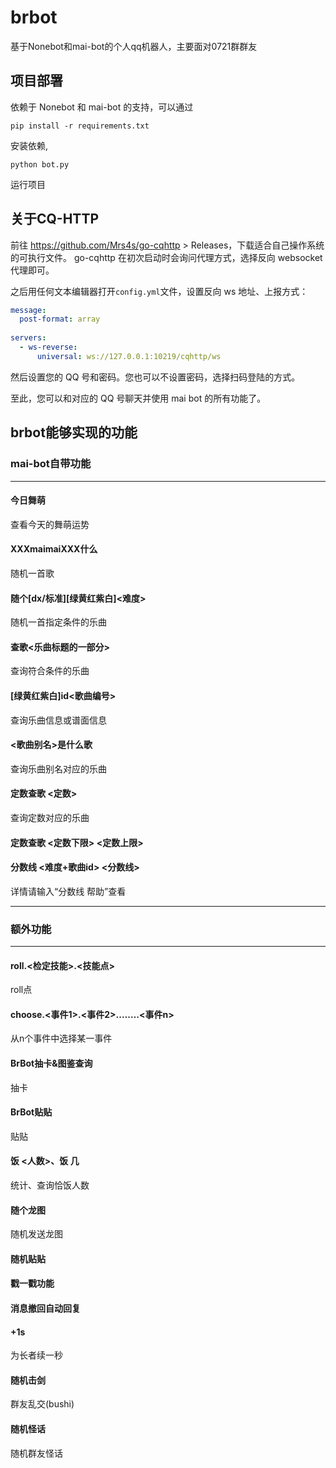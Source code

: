 # brbot
基于Nonebot和mai-bot的个人qq机器人，主要面对0721群群友
## 项目部署
依赖于 Nonebot 和 mai-bot 的支持，可以通过

	pip install -r requirements.txt

安装依赖,

	python bot.py

运行项目
## 关于CQ-HTTP
前往 https://github.com/Mrs4s/go-cqhttp > Releases，下载适合自己操作系统的可执行文件。
go-cqhttp 在初次启动时会询问代理方式，选择反向 websocket 代理即可。

之后用任何文本编辑器打开`config.yml`文件，设置反向 ws 地址、上报方式：
```yml
message:
  post-format: array
  
servers:
  - ws-reverse:
      universal: ws://127.0.0.1:10219/cqhttp/ws
```
然后设置您的 QQ 号和密码。您也可以不设置密码，选择扫码登陆的方式。

至此，您可以和对应的 QQ 号聊天并使用 mai bot 的所有功能了。
## brbot能够实现的功能
### mai-bot自带功能
---
#### 今日舞萌
查看今天的舞萌运势
#### XXXmaimaiXXX什么
随机一首歌
#### 随个[dx/标准][绿黄红紫白]<难度> 
随机一首指定条件的乐曲
#### 查歌<乐曲标题的一部分> 
查询符合条件的乐曲
#### [绿黄红紫白]id<歌曲编号> 
查询乐曲信息或谱面信息
#### <歌曲别名>是什么歌 
查询乐曲别名对应的乐曲
#### 定数查歌 <定数>  
查询定数对应的乐曲
#### 定数查歌 <定数下限> <定数上限>
#### 分数线 <难度+歌曲id> <分数线> 
详情请输入“分数线 帮助”查看

---

### 额外功能
---
#### roll.<检定技能>.<技能点> 
roll点
#### choose.<事件1>.<事件2>.…….<事件n> 
从n个事件中选择某一事件
#### BrBot抽卡&图鉴查询
抽卡
#### BrBot贴贴 
贴贴
#### 饭 <人数>、饭 几 
统计、查询恰饭人数
#### 随个龙图 
随机发送龙图
#### 随机贴贴
#### 戳一戳功能
#### 消息撤回自动回复
#### +1s 
为长者续一秒
#### 随机击剑 
群友乱交(bushi)
#### 随机怪话
随机群友怪话
